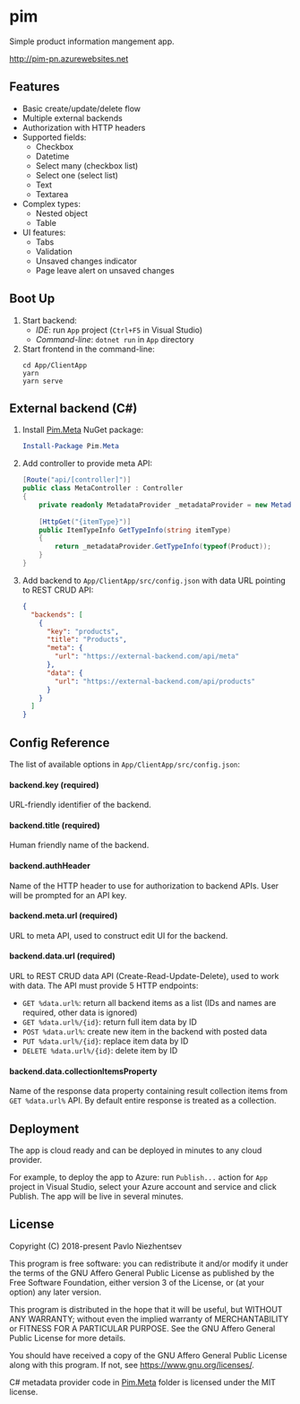 # pim
Simple product information mangement app.

http://pim-pn.azurewebsites.net

## Features
- Basic create/update/delete flow
- Multiple external backends
- Authorization with HTTP headers
- Supported fields:
  - Checkbox
  - Datetime
  - Select many (checkbox list)
  - Select one (select list)
  - Text
  - Textarea
- Complex types:
  - Nested object
  - Table
- UI features:
  - Tabs
  - Validation
  - Unsaved changes indicator
  - Page leave alert on unsaved changes

## Boot Up
1. Start backend:
   - *IDE*: run `App` project (`Ctrl+F5` in Visual Studio)
   - *Command-line*: `dotnet run` in `App` directory
2. Start frontend in the command-line:
   ```
   cd App/ClientApp
   yarn
   yarn serve
   ```

## External backend (C#)
1. Install [Pim.Meta](https://www.nuget.org/packages/Pim.Meta/) NuGet package:
   ```powershell
   Install-Package Pim.Meta
   ```
2. Add controller to provide meta API:
   ```csharp
   [Route("api/[controller]")]
   public class MetaController : Controller
   {
       private readonly MetadataProvider _metadataProvider = new MetadataProvider();
 
       [HttpGet("{itemType}")]
       public ItemTypeInfo GetTypeInfo(string itemType)
       {
           return _metadataProvider.GetTypeInfo(typeof(Product));
       }
   }
   ```
3. Add backend to `App/ClientApp/src/config.json` with data URL pointing to REST CRUD API:
   ```json
   {
     "backends": [
       {
         "key": "products",
         "title": "Products",
         "meta": {
           "url": "https://external-backend.com/api/meta"
         },
         "data": {
           "url": "https://external-backend.com/api/products"
         }
       }
     ]
   }
   ```

## Config Reference
The list of available options in `App/ClientApp/src/config.json`:

#### backend.key (required)
URL-friendly identifier of the backend.

#### backend.title (required)
Human friendly name of the backend.

#### backend.authHeader
Name of the HTTP header to use for authorization to backend APIs. User will be prompted for an API key.

#### backend.meta.url (required)
URL to meta API, used to construct edit UI for the backend.

#### backend.data.url (required)
URL to REST CRUD data API (Create-Read-Update-Delete), used to work with data. The API must provide 5 HTTP endpoints:
- `GET %data.url%`: return all backend items as a list (IDs and names are required, other data is ignored)
- `GET %data.url%/{id}`: return full item data by ID
- `POST %data.url%`: create new item in the backend with posted data
- `PUT %data.url%/{id}`: replace item data by ID
- `DELETE %data.url%/{id}`: delete item by ID

#### backend.data.collectionItemsProperty
Name of the response data property containing result collection items from `GET %data.url%` API. By default entire response is treated as a collection.

## Deployment
The app is cloud ready and can be deployed in minutes to any cloud provider.

For example, to deploy the app to Azure: run `Publish...` action for `App` project in Visual Studio, select your Azure account and service and click Publish. The app will be live in several minutes.

## License

Copyright (C) 2018-present Pavlo Niezhentsev

This program is free software: you can redistribute it and/or modify it under the terms of the GNU Affero General Public License as published by the Free Software Foundation, either version 3 of the License, or (at your option) any later version.

This program is distributed in the hope that it will be useful, but WITHOUT ANY WARRANTY; without even the implied warranty of MERCHANTABILITY or FITNESS FOR A PARTICULAR PURPOSE. See the GNU Affero General Public License for more details.

You should have received a copy of the GNU Affero General Public License along with this program. If not, see <https://www.gnu.org/licenses/>.

C# metadata provider code in [Pim.Meta](/Pim.Meta) folder is licensed under the MIT license.
